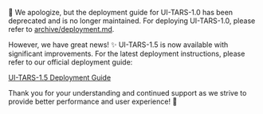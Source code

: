 🔔 We apologize, but the deployment guide for UI-TARS-1.0 has been deprecated and is no longer maintained. For deploying UI-TARS-1.0, please refer to [archive/deployment.md](./archive-1.0/deployment.md).

However, we have great news! ✨ UI-TARS-1.5 is now available with significant improvements. For the latest deployment instructions, please refer to our official deployment guide:

[UI-TARS-1.5 Deployment Guide](https://github.com/bytedance/UI-TARS/blob/main/README_deploy.md)

Thank you for your understanding and continued support as we strive to provide better performance and user experience! 🙌
